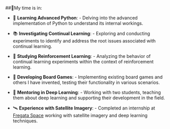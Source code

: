 ##👾My time is in:

- 🐍 **Learning Advanced Python**:
      - Delving into the advanced implementation of Python to understand its internal workings.

- 📚 **Investigating Continual Learning**:
      - Exploring and conducting experiments to identify and address the root issues associated with continual learning.
  
- 🤖 **Studying Reinforcement Learning**:
      - Analyzing the behavior of continual learning experiments within the context of reinforcement learning.
  
- 🎲 **Developing Board Games**:
      - Implementing existing board games and others I have invented, testing their functionality in various scenarios.
  
- 🧠 **Mentoring in Deep Learning**:
      -  Working with two students, teaching them about deep learning and supporting their development in the field.
  
- 🛰️ **Experience with Satellite Imagery**:
      -  Completed an internship at [Fregata Space](https://www.fregataspace.com/) working with satellite imagery and deep learning techniques.
